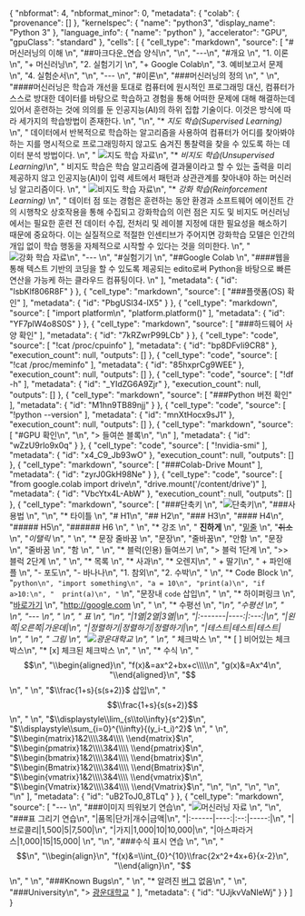 {
  "nbformat": 4,
  "nbformat_minor": 0,
  "metadata": {
    "colab": {
      "provenance": []
    },
    "kernelspec": {
      "name": "python3",
      "display_name": "Python 3"
    },
    "language_info": {
      "name": "python"
    },
    "accelerator": "GPU",
    "gpuClass": "standard"
  },
  "cells": [
    {
      "cell_type": "markdown",
      "source": [
        "#머신러닝의 이해  \n",
        "##마크다운_연습 양식\n",
        "\n",
        "---\n",
        "#개요  \n",
        "1. 이론  \n",
        "+ 머신러닝\n",
        "2. 실험기기   \n",
        "+ Google Colab\n",
        "3. 예비보고서 문제   \n",
        "4. 실험순서\n",
        "\n",
        "---   \n",
        "#이론\n",
        "###머신러닝의 정의  \n",
        "  \n",
        "####머신러닝은 학습과 개선을 토대로 컴퓨터에 원시적인 프로그래밍 대신, 컴퓨터가 스스로 방대한 데이터를 바탕으로 학습하고 경험을 통해 어떠한 문제에 대해 해결하는데 있어서 훈련하는 것에 의의를 둔 인공지능(AI)의 하위 집합 기술이다. 이것은 방식에 따라 세가지의 학습방법이 존재한다.  \n",
        "\n",
        "* _지도 학습(Supervised Learning)_   \n",
        "  데이터에서 반복적으로 학습하는 알고리즘을 사용하여 컴퓨터가 어디를 찾아봐야 하는 지를 명시적으로 프로그래밍하지 않고도 숨겨진 통찰력을 찾을 수 있도록 하는 데이터 분석 방법이다.  \n",
        "  ![지도 학습 자료](http://terms.tta.or.kr/upload/image/terms2018/15%20Supervised%20learning.jpg)\n",
        "* _비지도 학습(Unsupervised Learning)_\n",
        "  비지도 학습은 학습 알고리즘에 결과물이라고 할 수 있는 출력을 미리 제공하지 않고 인공지능(AI)이 입력 세트에서 패턴과 상관관계를 찾아내야 하는 머신러닝 알고리즘이다.  \n",
        "  ![비지도 학습 자료](https://blog.skby.net/wp-content/uploads/2019/09/Unsupervised-Learning-Cencept.png)\n",
        "* _강화 학습(Reinforcement Learning)_  \n",
        "  데이터 점 또는 경험은 훈련하는 동안 환경과 소프트웨어 에이전트 간의 시행착오 상호작용을 통해 수집되고 강화학습의 이런 점은 지도 및 비지도 머신러닝에서는 필요한 훈련 전 데이터 수집, 전처리 및 레이블 지정에 대한 필요성을 해소하기 때문에 중요하다. 이는 실질적으로 적절한 인센티브가 주어지면 강화학습 모델은 인간의 개입 없이 학습 행동을 자체적으로 시작할 수 있다는 것을 의미한다.   \n",
        "![강화 학습 자료](https://s3-ap-northeast-2.amazonaws.com/opentutorials-user-file/module/4916/12365.jpeg)\n",
        "---   \n",
        "#실험기기   \n",
        "##Google Colab   \n",
        "####웹을 통해 텍스트 기반의 코딩을 할 수 있도록 제공되는 edito로써 Python을 바탕으로 빠른 연산을 가능케 하는 클라우드 컴퓨팅이다.   \n"
      ],
      "metadata": {
        "id": "lsbKlf806R8F"
      }
    },
    {
      "cell_type": "markdown",
      "source": [
        "###플랫폼(OS) 확인"
      ],
      "metadata": {
        "id": "PbgUSl34-lX5"
      }
    },
    {
      "cell_type": "markdown",
      "source": [
        "import platform\n",
        "platform.platform()"
      ],
      "metadata": {
        "id": "YF7plW4o8S0S"
      }
    },
    {
      "cell_type": "markdown",
      "source": [
        "###하드웨어 사양 확인"
      ],
      "metadata": {
        "id": "7kRZwrP99LCb"
      }
    },
    {
      "cell_type": "code",
      "source": [
        "!cat /proc/cpuinfo"
      ],
      "metadata": {
        "id": "bp8DFvIi9CR8"
      },
      "execution_count": null,
      "outputs": []
    },
    {
      "cell_type": "code",
      "source": [
        "!cat /proc/meminfo"
      ],
      "metadata": {
        "id": "85hxprCg9WEE"
      },
      "execution_count": null,
      "outputs": []
    },
    {
      "cell_type": "code",
      "source": [
        "!df -h"
      ],
      "metadata": {
        "id": "_YIdZG6A9Zjr"
      },
      "execution_count": null,
      "outputs": []
    },
    {
      "cell_type": "markdown",
      "source": [
        "###Python 버전 확인"
      ],
      "metadata": {
        "id": "M1hn9TB89njj"
      }
    },
    {
      "cell_type": "code",
      "source": [
        "!python --version"
      ],
      "metadata": {
        "id": "mnXtHocx9sJ1"
      },
      "execution_count": null,
      "outputs": []
    },
    {
      "cell_type": "markdown",
      "source": [
        "#GPU 확인\n",
        "\n",
        "> 들여쓴 블록\n",
        "\n"
      ],
      "metadata": {
        "id": "wZzU9rlo9x0q"
      }
    },
    {
      "cell_type": "code",
      "source": [
        "!nvidia-smi"
      ],
      "metadata": {
        "id": "x4_C9_Jb93wO"
      },
      "execution_count": null,
      "outputs": []
    },
    {
      "cell_type": "markdown",
      "source": [
        "###Colab-Drive Mount"
      ],
      "metadata": {
        "id": "zyrJ0GkH98Ne"
      }
    },
    {
      "cell_type": "code",
      "source": [
        "from google.colab import drive\n",
        "drive.mount('/content/drive')"
      ],
      "metadata": {
        "id": "VbcYtx4L-AbW"
      },
      "execution_count": null,
      "outputs": []
    },
    {
      "cell_type": "markdown",
      "source": [
        "###단축키   \n",
        "![단축키](https://blog.kakaocdn.net/dn/7qhDr/btqIhrAP2Cl/yNeEq1T7zETUe3NjbvBTZk/img.png)\n",
        "###사용법    \n",
        "\n",
        "* 타이틀   \n",
        "# H1\n",
        "## H2\n",
        "### H3\n",
        "#### H4\n",
        "##### H5\n",
        "###### H6   \n",
        "   \n",
        "* 강조  \n",
        " **진하게**   \n",
        "<u>밑줄</u>   \n",
        "~~취소~~   \n",
        "_이탤릭_   \n",
        "   \n",
        "* 문장 줄바꿈   \n",
        "문장\n",
        "줄바꿈\n",
        "안함  \n",
        "문장  \n",
        "줄바꿈  \n",
        "함  \n",
        "  \n",
        "* 블럭(인용) 들여쓰기  \n",
        "> 블럭 1단계  \n",
        ">> 블럭 2단계  \n",
        "  \n",
        "* 목록  \n",
        "* 사과\n",
        "* 오렌지\n",
        "  + 딸기\n",
        "  + 파인애플  \n",
        "- 포도\n",
        "- 바나나\n",
        "1. 참외\n",
        "2. 수박\n",
        "  \n",
        "* Code Block  \n",
        "```python\n",
        "import something\n",
        "a = 10\n",
        "print(a)\n",
        "if a>10:\n",
        "  print(a)\n",
        "```   \n",
        "문장내  `code` 삽입\n",
        "  \n",
        "* 하이퍼링크  \n",
        "[바로가기](http://google.com)  \n",
        "<http://google.com>  \n",
        "  \n",
        "* 수평선  \n",
        "***\n",
        "수평선  \n",
        "  \n",
        "---  \n",
        "  \n",
        "* 표   \n",
        "\n",
        "|1열|2열|3열|\n",
        "|:-------|----:|:---:|\n",
        "|왼쪽|오른쪽|가운데|\n",
        "|정렬하기|정렬하기|정렬하기|\n",
        "|테스트|테스트|테스트|  \n",
        "  \n",
        "* 그림  \n",
        "![광운대학교](https://mblogthumb-phinf.pstatic.net/MjAxOTA4MDZfMTAx/MDAxNTY1MDcyMzgwNjA2.nnlVu6YB9FHsjhtqlLRM5w634RL8DmGDUED347bvxs8g.9vUP2i5HRpiuVT2yJkPzxjCj9OJizvb2zT-rFU-pryEg.JPEG.kw1934/IMG_6428.JPG?type=w800)  \n",
        "  \n",
        "* 체크박스  \n",
        "* [ ] 비어있는 체크박스\n",
        "* [x] 체크된 체크박스  \n",
        "  \n",
        "* 수식  \n",
        "$$\n",
        "\\begin{aligned}\n",
        "f(x)&=ax^2+bx+c\\\\\n",
        "g(x)&=Ax^4\n",
        "\\end{aligned}\n",
        "$$  \n",
        "  \n",
        "$\\frac{1+s}{s(s+2)}$ 삽입\n",
        "$$\\frac{1+s}{s(s+2)}$$  \n",
        "  \n",
        "$\\displaystyle\\lim_{s\\to\\infty}{s^2}$\n",
        "$\\displaystyle\\sum_{i=0}^{\\infty}{(y_i-t_i)^2}$  \n",
        "  \n",
        "$\\begin{matrix}1&2\\\\3&4\\\\ \\end{matrix}$\n",
        "$\\begin{pmatrix}1&2\\\\3&4\\\\ \\end{pmatrix}$\n",
        "$\\begin{bmatrix}1&2\\\\3&4\\\\ \\end{bmatrix}$\n",
        "$\\begin{Bmatrix}1&2\\\\3&4\\\\ \\end{Bmatrix}$\n",
        "$\\begin{vmatrix}1&2\\\\3&4\\\\ \\end{vmatrix}$\n",
        "$\\begin{Vmatrix}1&2\\\\3&4\\\\ \\end{Vmatrix}$\n",
        "\n",
        "\n",
        "\n",
        "\n",
        "\n"
      ],
      "metadata": {
        "id": "uB2ToJ0_8TLq"
      }
    },
    {
      "cell_type": "markdown",
      "source": [
        "---  \n",
        "###이미지 띄워보기 연습\n",
        "![머신러닝 자료](https://images.velog.io/images/kmnkit/post/2104bef0-3c9a-406b-ba6f-7f76578f5bf9/machine-learning.jpeg)   \n",
        "\n",
        "###표 그리기 연습\n",
        "|품목|단가|개수|금액|\n",
        "|:------|----:|:--:|-----:|\n",
        "|브로콜리|1,500|5|7,500|\n",
        "|가지|1,000|10|10,000|\n",
        "|아스파라거스|1,000|15|15,000|  \n",
        "\n",
        "###수식 표시 연습  \n",
        "\n",
        "$$\n",
        "\\begin{align}\n",
        "f(x)&=\\int_{0}^{10}\\frac{2x^2+4x+6}{x-2}\n",
        "\\end{align}\n",
        "$$\n",
        "  \n",
        "###Known Bugs\n",
        "  \n",
        "* 알려진 <u>버그</u> 없음\n",
        "    \n",
        "###University\n",
        "> [광운대학교](https://www.kw.ac.kr/ko/)  "
      ],
      "metadata": {
        "id": "UJjkvVaNIeWj"
      }
    }
  ]
}
